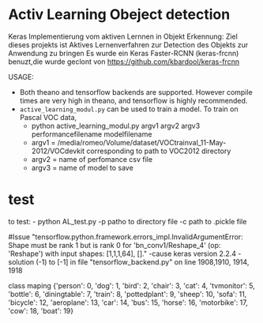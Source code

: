 # Activ Learning Obeject detection
Keras Implementierung vom aktiven Lernnen in Objekt Erkennung: Ziel  dieses projekts ist Aktives Lernenverfahren zur Detection des Objekts zur Anwendung zu bringen 
Es wurde ein Keras Faster-RCNN (keras-frcnn) benuzt,die wurde geclont von https://github.com/kbardool/keras-frcnn

USAGE:
- Both theano and tensorflow backends are supported. However compile times are very high in theano, and tensorflow is highly recommended.
- `active_learning_modul.py` can be used to train a model. To train on Pascal VOC data,
    - python active_learning_modul.py argv1 argv2 argv3 performancefilename modelfilename
    - argv1  = /media/romeo/Volume/dataset/VOCtrainval_11-May-2012/VOCdevkit corresponding to path to VOC2012 directory
    - argv2 = name of perfomance csv file
    - argv3 = name of model to save  

# test 
 to  test:
    - python AL_test.py -p patho to directory file -c path to .pickle file

#Issue
"tensorflow.python.framework.errors_impl.InvalidArgumentError: Shape must be rank 1 but is rank 0 for 'bn_conv1/Reshape_4' (op: 'Reshape') with input shapes: [1,1,1,64], []."
-cause
    keras version 2.2.4
-solution
    (-1) to [-1] in file "tensorflow_backend.py" on line 1908,1910, 1914, 1918

class maping {'person': 0, 'dog': 1, 'bird': 2, 'chair': 3, 'cat': 4, 'tvmonitor': 5, 'bottle': 6, 'diningtable': 7, 'train': 8, 'pottedplant': 9, 'sheep': 10, 'sofa': 11, 'bicycle': 12, 'aeroplane': 13, 'car': 14, 'bus': 15, 'horse': 16, 'motorbike': 17, 'cow': 18, 'boat': 19} 